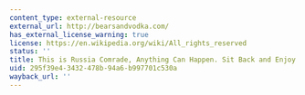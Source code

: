 ```yaml
---
content_type: external-resource
external_url: http://bearsandvodka.com/
has_external_license_warning: true
license: https://en.wikipedia.org/wiki/All_rights_reserved
status: ''
title: This is Russia Comrade, Anything Can Happen. Sit Back and Enjoy Bears & Vodka
uid: 295f39e4-3432-478b-94a6-b997701c530a
wayback_url: ''
---
```

